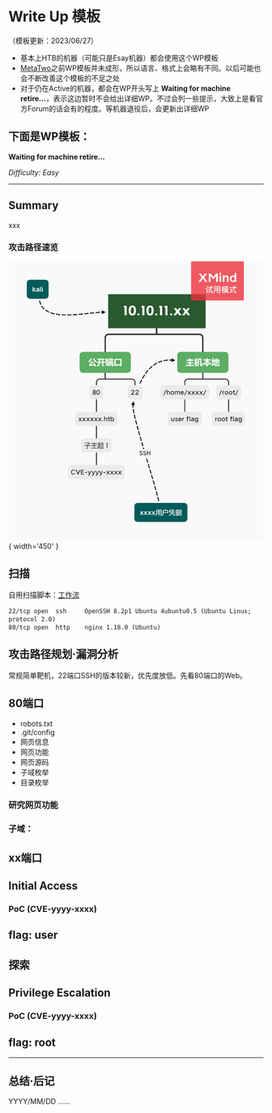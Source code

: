 # Write Up 模板

（模板更新：2023/06/27）

- 基本上HTB的机器（可能只是Esay机器）都会使用这个WP模板
- [MetaTwo](../WriteUp/HTB-MetaTwo.md)之前WP模板并未成形，所以语言、格式上会略有不同。以后可能也会不断改善这个模板的不足之处
- 对于仍在Active的机器，都会在WP开头写上 **Waiting for machine retire...**，表示这边暂时不会给出详细WP。不过会列一些提示，大致上是看官方Forum的话会有的程度。等机器退役后，会更新出详细WP


下面是WP模板：
----------------------------

**Waiting for machine retire...**

*Difficulty: Easy*

---

## Summary

xxx

### 攻击路径速览

![attack-path](../static/img/WP/AttackPath/HTB-template.png){ width='450' }


## 扫描

自用扫描脚本：[工作流](./HTB-Busqueda.md#workflow-scan)

```
22/tcp open  ssh     OpenSSH 8.2p1 Ubuntu 4ubuntu0.5 (Ubuntu Linux; protocol 2.0)
80/tcp open  http    nginx 1.18.0 (Ubuntu)
```

## 攻击路径规划·漏洞分析

常规简单靶机，22端口SSH的版本较新，优先度放低。先看80端口的Web。


## 80端口

- robots.txt
- .git/config
- 网页信息
- 网页功能
- 网页源码
- 子域枚举
- 目录枚举

### 研究网页功能

### 子域：

## xx端口



## Initial Access

### PoC (CVE-yyyy-xxxx)


## flag: user



## 探索



## Privilege Escalation

### PoC (CVE-yyyy-xxxx)


## flag: root


---

## 总结·后记

YYYY/MM/DD
……